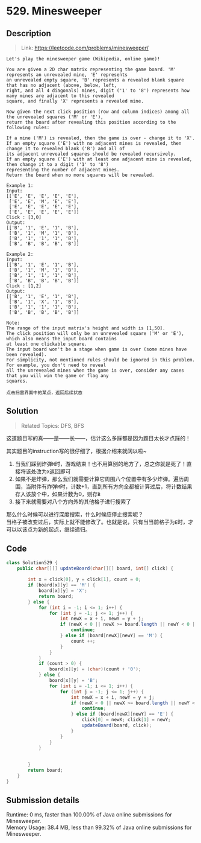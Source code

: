 # 529. Minesweeper

## Description

> Link: https://leetcode.com/problems/minesweeper/

```
Let's play the minesweeper game (Wikipedia, online game)!

You are given a 2D char matrix representing the game board. 'M' represents an unrevealed mine, 'E' represents 
an unrevealed empty square, 'B' represents a revealed blank square that has no adjacent (above, below, left, 
right, and all 4 diagonals) mines, digit ('1' to '8') represents how many mines are adjacent to this revealed 
square, and finally 'X' represents a revealed mine.

Now given the next click position (row and column indices) among all the unrevealed squares ('M' or 'E'), 
return the board after revealing this position according to the following rules:

If a mine ('M') is revealed, then the game is over - change it to 'X'.
If an empty square ('E') with no adjacent mines is revealed, then change it to revealed blank ('B') and all of 
its adjacent unrevealed squares should be revealed recursively.
If an empty square ('E') with at least one adjacent mine is revealed, then change it to a digit ('1' to '8') 
representing the number of adjacent mines.
Return the board when no more squares will be revealed.
 
Example 1:
Input: 
[['E', 'E', 'E', 'E', 'E'],
 ['E', 'E', 'M', 'E', 'E'],
 ['E', 'E', 'E', 'E', 'E'],
 ['E', 'E', 'E', 'E', 'E']]
Click : [3,0]
Output: 
[['B', '1', 'E', '1', 'B'],
 ['B', '1', 'M', '1', 'B'],
 ['B', '1', '1', '1', 'B'],
 ['B', 'B', 'B', 'B', 'B']]

Example 2:
Input: 
[['B', '1', 'E', '1', 'B'],
 ['B', '1', 'M', '1', 'B'],
 ['B', '1', '1', '1', 'B'],
 ['B', 'B', 'B', 'B', 'B']]
Click : [1,2]
Output: 
[['B', '1', 'E', '1', 'B'],
 ['B', '1', 'X', '1', 'B'],
 ['B', '1', '1', '1', 'B'],
 ['B', 'B', 'B', 'B', 'B']]

Note:
The range of the input matrix's height and width is [1,50].
The click position will only be an unrevealed square ('M' or 'E'), which also means the input board contains 
at least one clickable square.
The input board won't be a stage when game is over (some mines have been revealed).
For simplicity, not mentioned rules should be ignored in this problem. For example, you don't need to reveal 
all the unrevealed mines when the game is over, consider any cases that you will win the game or flag any 
squares.

点击扫雷界面中的某点，返回后续状态

```


## Solution

> Related Topics: DFS, BFS

这道题目写的真——是——长——，估计这么多踩都是因为题目太长才点踩的！

其实题目的instruction写的很仔细了，根据介绍来就阔以啦~<Br>
1. 当我们踩到炸弹`M`时，游戏结束！也不用算别的地方了，总之你就是死了！直接将该处改为`X`返回即可
2. 如果不是炸弹，那么我们就需要计算它周围八个位置中有多少炸弹。遍历周围，当附件有炸弹`M`时，计数+1，直到所有方向全都被计算过后，将计数结果存入该放个中，如果计数为0，则存`B`
3. 接下来就需要对八个方向外的其他格子进行搜索了

那么什么时候可以进行深度搜索，什么时候应停止搜索呢？<Br>
当格子被改变过后，实际上就不能修改了。也就是说，只有当当前格子为`E`时，才可以以该点为新的起点，继续递归。


## Code

```java
class Solution529 {
    public char[][] updateBoard(char[][] board, int[] click) {
        
        int x = click[0], y = click[1], count = 0;
        if (board[x][y] == 'M') {
            board[x][y] = 'X';
            return board;
        } else {
            for (int i = -1; i <= 1; i++) {
                for (int j = -1; j <= 1; j++) {
                    int newX = x + i, newY = y + j;
                    if (newX < 0 || newX >= board.length || newY < 0 || newY >= board[0].length) {
                        continue;
                    } else if (board[newX][newY] == 'M') {
                        count ++;
                    }
                }
            }            
            if (count > 0) {
                board[x][y] = (char)(count + '0');
            } else {
                board[x][y] = 'B';
                for (int i = -1; i <= 1; i++) {
                    for (int j = -1; j <= 1; j++) {
                        int newX = x + i, newY = y + j;
                        if (newX < 0 || newX >= board.length || newY < 0 || newY >= board[0].length) {
                            continue;
                        } else if (board[newX][newY] == 'E') {
                            click[0] = newX; click[1] = newY;
                            updateBoard(board, click);
                        }
                    }
                }
            }
            
            
        }
        return board;
    }
}

```


## Submission details
Runtime: 0 ms, faster than 100.00% of Java online submissions for Minesweeper.<Br>
Memory Usage: 38.4 MB, less than 99.32% of Java online submissions for Minesweeper.

